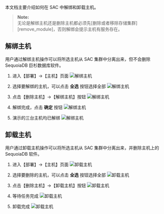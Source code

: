 本文档主要介绍如何在 SAC 中解绑和卸载主机。

> **Note:**  
> 无论是解绑主机还是删除主机都必须先[删除或者移除存储集群][remove_module]，否则解绑会提示主机有服务存在。

解绑主机
----

用户通过解绑主机操作可以将所选主机从 SAC 集群中分离出来，但不会删除 SequoiaDB 巨杉数据库软件。

1. 进入【部署】->【主机】页面
![解绑主机][unbind_host_1]

2. 选择要解绑的主机，可以点击 **全选** 按钮选择全部
![解绑主机][unbind_host_2]

3. 点击【删除主机】->【解绑主机】按钮
![解绑主机][unbind_host_3]

4. 解绑完成，点击 **确定** 按钮
![解绑主机][unbind_host_4]

5. 演示的三台主机均已解绑
![解绑主机][unbind_host_5]

卸载主机
----

用户通过卸载主机操作可以将所选主机从 SAC 集群中分离出来，并删除主机上的 SequoiaDB 软件。

1. 进入【部署】->【主机】页面
![卸载主机][uninstall_host_1]

2. 选择要删除的主机，可以点击 **全选** 按钮选择全部
![卸载主机][uninstall_host_2]

3. 点击【删除主机】->【卸载主机】按钮
![卸载主机][uninstall_host_3]

4. 等待任务完成
![卸载主机][uninstall_host_4]

5. 卸载完成
![卸载主机][uninstall_host_5]


[^_^]:
    本文使用的所有引用和链接
[remove_module]:manual/SAC/Operation/Module/remove_module.md

[unbind_host_1]:images/SAC/Operation/Host/unbind_host_1.png
[unbind_host_2]:images/SAC/Operation/Host/unbind_host_2.png
[unbind_host_3]:images/SAC/Operation/Host/unbind_host_3.png
[unbind_host_4]:images/SAC/Operation/Host/unbind_host_4.png
[unbind_host_5]:images/SAC/Operation/Host/unbind_host_5.png
[uninstall_host_1]:images/SAC/Operation/Host/uninstall_host_1.png
[uninstall_host_2]:images/SAC/Operation/Host/uninstall_host_2.png
[uninstall_host_3]:images/SAC/Operation/Host/uninstall_host_3.png
[uninstall_host_4]:images/SAC/Operation/Host/uninstall_host_4.png
[uninstall_host_5]:images/SAC/Operation/Host/uninstall_host_5.png